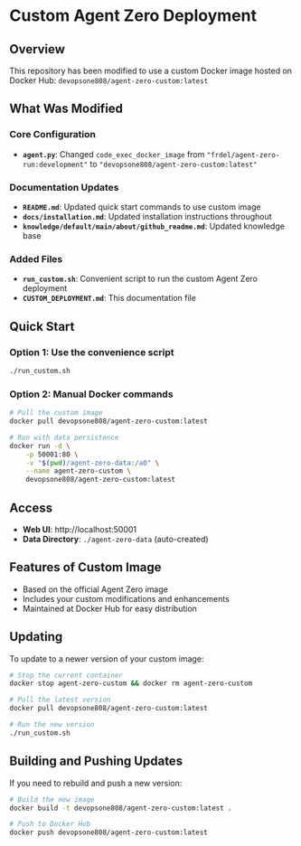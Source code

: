 # Custom Agent Zero Deployment

## Overview
This repository has been modified to use a custom Docker image hosted on Docker Hub: `devopsone808/agent-zero-custom:latest`

## What Was Modified

### Core Configuration
- **`agent.py`**: Changed `code_exec_docker_image` from `"frdel/agent-zero-run:development"` to `"devopsone808/agent-zero-custom:latest"`

### Documentation Updates
- **`README.md`**: Updated quick start commands to use custom image
- **`docs/installation.md`**: Updated installation instructions throughout
- **`knowledge/default/main/about/github_readme.md`**: Updated knowledge base

### Added Files
- **`run_custom.sh`**: Convenient script to run the custom Agent Zero deployment
- **`CUSTOM_DEPLOYMENT.md`**: This documentation file

## Quick Start

### Option 1: Use the convenience script
```bash
./run_custom.sh
```

### Option 2: Manual Docker commands
```bash
# Pull the custom image
docker pull devopsone808/agent-zero-custom:latest

# Run with data persistence
docker run -d \
    -p 50001:80 \
    -v "$(pwd)/agent-zero-data:/a0" \
    --name agent-zero-custom \
    devopsone808/agent-zero-custom:latest
```

## Access
- **Web UI**: http://localhost:50001
- **Data Directory**: `./agent-zero-data` (auto-created)

## Features of Custom Image
- Based on the official Agent Zero image
- Includes your custom modifications and enhancements
- Maintained at Docker Hub for easy distribution

## Updating
To update to a newer version of your custom image:

```bash
# Stop the current container
docker stop agent-zero-custom && docker rm agent-zero-custom

# Pull the latest version
docker pull devopsone808/agent-zero-custom:latest

# Run the new version
./run_custom.sh
```

## Building and Pushing Updates
If you need to rebuild and push a new version:

```bash
# Build the new image
docker build -t devopsone808/agent-zero-custom:latest .

# Push to Docker Hub
docker push devopsone808/agent-zero-custom:latest
``` 